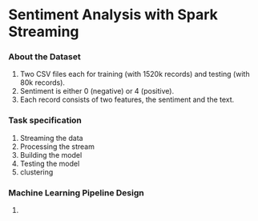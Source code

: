 # Sentiment Analysis with Spark Streaming
### About the Dataset
1. Two CSV files each for training (with 1520k records) and testing (with 80k records).
2. Sentiment is either 0 (negative) or 4 (positive).
3. Each record consists of two features, the sentiment and the text.

### Task specification
1. Streaming the data
2. Processing the stream
3. Building the model
4. Testing the model
5. clustering

### Machine Learning Pipeline Design
1. 
